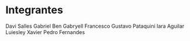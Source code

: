 # Integrantes

Davi Salles
Gabriel Ben
Gabryell Francesco
Gustavo Pataquini
Iara Aguilar
Luiesley Xavier
Pedro Fernandes
